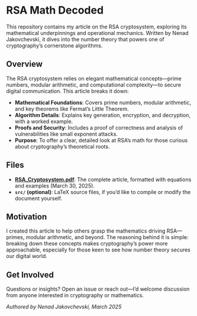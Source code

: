 # RSA Math Decoded

This repository contains my article on the RSA cryptosystem, exploring its mathematical underpinnings and operational mechanics. Written by Nenad Jakovchevski, it dives into the number theory that powers one of cryptography’s cornerstone algorithms.

## Overview
The RSA cryptosystem relies on elegant mathematical concepts—prime numbers, modular arithmetic, and computational complexity—to secure digital communication. This article breaks it down:

- **Mathematical Foundations**: Covers prime numbers, modular arithmetic, and key theorems like Fermat’s Little Theorem.
- **Algorithm Details**: Explains key generation, encryption, and decryption, with a worked example.
- **Proofs and Security**: Includes a proof of correctness and analysis of vulnerabilities like small exponent attacks.
- **Purpose**: To offer a clear, detailed look at RSA’s math for those curious about cryptography’s theoretical roots.

## Files
- **[RSA_Cryptosystem.pdf](RSA_Cryptosystem.pdf)**: The complete article, formatted with equations and examples (March 30, 2025).
- **`src/` (optional)**: LaTeX source files, if you’d like to compile or modify the document yourself.

## Motivation
I created this article to help others grasp the mathematics driving RSA—primes, modular arithmetic, and beyond. The reasoning behind it is simple: breaking down these concepts makes cryptography’s power more approachable, especially for those keen to see how number theory secures our digital world.

## Get Involved
Questions or insights? Open an issue or reach out—I’d welcome discussion from anyone interested in cryptography or mathematics.

*Authored by Nenad Jakovchevski, March 2025*
